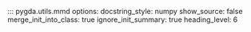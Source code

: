 ::: pygda.utils.mmd
    options:
      docstring_style: numpy
      show_source: false
      merge_init_into_class: true
      ignore_init_summary: true
      heading_level: 6
